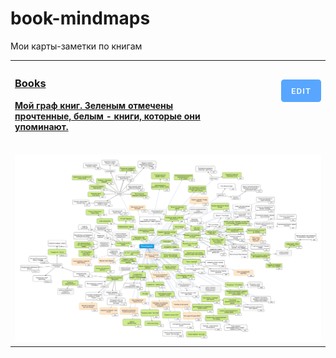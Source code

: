 # book-mindmaps
Мои карты-заметки по книгам

<table>
	<tr>
		<th align="left">
			<a href="#books-mindmap">
				<h3>Books</h3>
        <p>Мой граф книг. Зеленым отмечены прочтенные, белым - книги, которые они упоминают.</p>
				<img width="441" height="1">
			</a>
		</th>
		<th align="right">
			<a target="_blank" href="https://app.diagrams.net/#Hsagleft%2Fbook-mindmaps%2Fmain%2Fbooks.png">
				<img width="64" height="36" src="assets/edit-btn.png">
			</a>
			<a href="#bot-adapter">
				<h6>
				</h6>
				<img width="441" height="1">
			</a>
		</th>
	</tr>
	<tr>
		<td colspan="2" align="center">
			<img src="books.png">
		</td>
	</tr>
</table>
